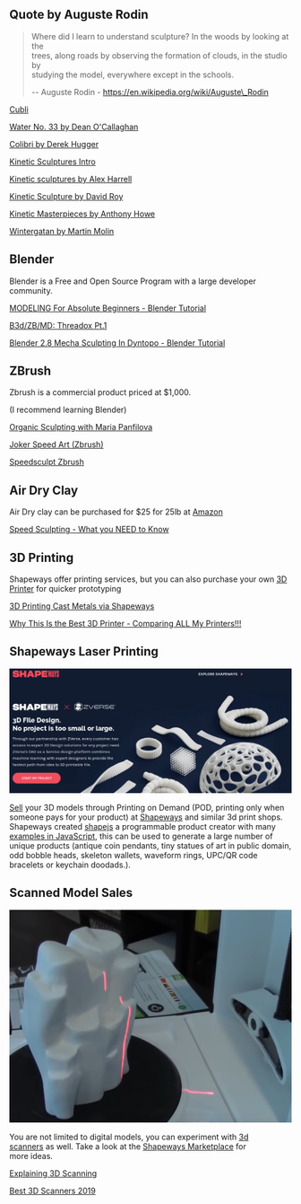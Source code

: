 ## Quote by Auguste Rodin

> Where did I learn to understand sculpture? In the woods by looking at the\
> trees, along roads by observing the formation of clouds, in the studio by\
> studying the model, everywhere except in the schools.
>
> \-- Auguste Rodin - https://en.wikipedia.org/wiki/Auguste\_Rodin

[Cubli](https://www.youtube.com/watch?v=n_6p-1J551Y "Play Video")

[Water No. 33 by Dean O'Callaghan](https://www.youtube.com/watch?v=ZqzjAmPFND8 "Play Video")

[Colibri by Derek Hugger](https://www.youtube.com/watch?v=1scj5sotD-E "Play Video")

[Kinetic Sculptures Intro](https://www.youtube.com/watch?v=zqNnOYoU5ls "Play Video")

[Kinetic sculptures by Alex Harrell](https://www.youtube.com/watch?v=Ibq1crh0OFA "Play Video")

[Kinetic Sculpture by David Roy](https://www.youtube.com/watch?v=nxdcj2tLQGE "Play Video")

[Kinetic Masterpieces by Anthony Howe](https://www.youtube.com/watch?v=J4l5rHNSq9s "Play Video")

[Wintergatan by Martin Molin](https://www.youtube.com/watch?v=IvUU8joBb1Q "Play Video")

## Blender

Blender is a Free and Open Source Program with a large developer community.

[MODELING For Absolute Beginners - Blender Tutorial](https://www.youtube.com/watch?v=ICBP-7x7Chc "Play Video")

[B3d/ZB/MD: Threadox Pt.1](https://www.youtube.com/watch?v=lp9JO7qpIO4 "Play Video")

[Blender 2.8 Mecha Sculpting In Dyntopo - Blender Tutorial](https://www.youtube.com/watch?v=a-Nsphndbj8 "Play Video")

## ZBrush

Zbrush is a commercial product priced at $1,000.

(I recommend learning Blender)

[Organic Sculpting with Maria Panfilova](https://www.youtube.com/watch?v=G3SVAN9TPbo "Play Video")

[Joker Speed Art (Zbrush)](https://www.youtube.com/watch?v=k00bCwWH92E "Play Video")

[Speedsculpt Zbrush](https://www.youtube.com/watch?v=GhYwHcp-UV8 "Play Video")

## Air Dry Clay

Air Dry clay can be purchased for $25 for 25lb at [Amazon](https://www.amazon.com/AMACO-AMA46317P-Clay-Gray-lbs/dp/B0009RRTA8/ref=sr_1_10?keywords=air+drying+clay\&qid=1574898467\&sr=8-10)

[Speed Sculpting - What you NEED to Know](https://www.youtube.com/watch?v=H4WtpO8vfTU "Play Video")

## 3D Printing

Shapeways offer printing services, but you can also purchase your own [3D\
Printer](https://en.wikipedia.org/wiki/3D_printing) for quicker prototyping

[3D Printing Cast Metals via Shapeways](https://www.youtube.com/watch?v=9uxE_r9kEE8 "Play Video")

[Why This Is the Best 3D Printer - Comparing ALL My Printers!!!](https://www.youtube.com/watch?v=YzF5YnUuN4Q "Play Video")

## Shapeways Laser Printing

![Shapeways Laser Printing](files/shapeways.png)

[Sell](https://www.shapeways.com/marketplace) your 3D models through Printing on Demand (POD, printing only when someone pays for your product) at [Shapeways](https://www.shapeways.com/) and similar 3d print shops. Shapeways created [shapejs](https://shapejs.shapeways.com/) a programmable product creator with many [examples in JavaScript](https://shapejs.shapeways.com/v2/examples), this can be used to generate a large number of unique products (antique coin pendants, tiny statues of art in public domain, odd bobble heads, skeleton wallets, waveform rings, UPC/QR code bracelets or keychain doodads.).

## Scanned Model Sales

![Scanned Model Sales](files/3dscan.png)

You are not limited to digital models, you can experiment with [3d\
scanners](https://en.wikipedia.org/wiki/3D_scanning) as well. Take a look at the [Shapeways Marketplace](https://www.shapeways.com/marketplace) for\
more ideas.

[Explaining 3D Scanning](https://www.youtube.com/watch?v=TTCiOoedUco "Play Video")

[Best 3D Scanners 2019](https://www.youtube.com/watch?v=20b2JWz2TfE "Play Video")
